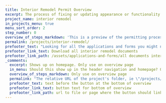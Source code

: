 ```yaml
---
title: Interior Remodel Permit Overview
excerpt: The process of fixing or updating appearance or functionality within an existing home without adding or removing square footage.
project_name: interior remodel
in_projects_menu: true
menu_sort_order: 2
step_number: 0
overview_of_steps_markdown: 'This is a preview of the permitting process for interior remodels and can be used as a checklist throughout your project. The cost for permitting an interior remodel depends on the type of work done to the home.&nbsp;'
permalink: /projects/interior-remodel/
prefooter_text: "Looking for all the applications and forms you might need for permitting an interior remodel? We've got you covered."
prefooter_link_text: Download all interior remodel documents
prefooter_link_path: /assets/applications-and-forms/all documents interior remodel.zip
_comments:
  excerpt: Shows up on homepage. Only use on overview page
  in_menu: Should this show up in the header navigation and homepage? Only use on overview page
  overview_of_steps_markdown: Only use on overview page
  permalink: "The relative URL of the project's folder, ie \"/projects/project-folder/\". Only use on overview page"
  prefooter_text: text before the button at the bottom of overview
  prefooter_link_text: button text for bottom of overview
  prefooter_link_path: url to file or page where the button should link
---
```




